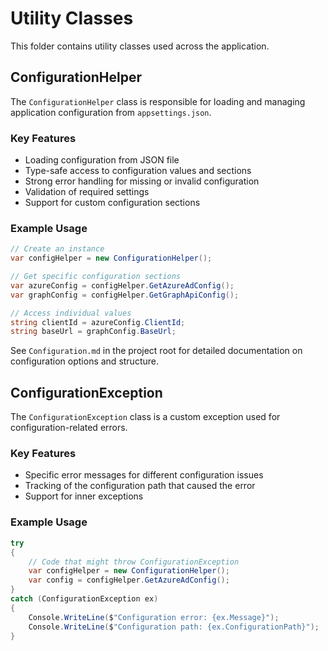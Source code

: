 # Utility Classes

This folder contains utility classes used across the application.

## ConfigurationHelper

The `ConfigurationHelper` class is responsible for loading and managing application configuration from `appsettings.json`.

### Key Features

- Loading configuration from JSON file
- Type-safe access to configuration values and sections
- Strong error handling for missing or invalid configuration
- Validation of required settings
- Support for custom configuration sections

### Example Usage

```csharp
// Create an instance
var configHelper = new ConfigurationHelper();

// Get specific configuration sections
var azureConfig = configHelper.GetAzureAdConfig();
var graphConfig = configHelper.GetGraphApiConfig();

// Access individual values
string clientId = azureConfig.ClientId;
string baseUrl = graphConfig.BaseUrl;
```

See `Configuration.md` in the project root for detailed documentation on configuration options and structure.

## ConfigurationException

The `ConfigurationException` class is a custom exception used for configuration-related errors.

### Key Features

- Specific error messages for different configuration issues
- Tracking of the configuration path that caused the error
- Support for inner exceptions

### Example Usage

```csharp
try
{
    // Code that might throw ConfigurationException
    var configHelper = new ConfigurationHelper();
    var config = configHelper.GetAzureAdConfig();
}
catch (ConfigurationException ex)
{
    Console.WriteLine($"Configuration error: {ex.Message}");
    Console.WriteLine($"Configuration path: {ex.ConfigurationPath}");
}
```
